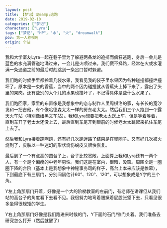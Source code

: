 ```yaml
---
layout: post
title: 【梦记】龙&amp;逃跑
date: 2019-02-10
categories: ["梦记"]
characters: ["Lyra"]
tags: ["梦记", "HP", "水", "火", "dreamwalk"]
pov: 第一人称视角
origin: 个站
---
```


我和大学室友Lyra一起在巷子里为了躲避两条龙的追捕而疯狂逃跑，身后一会儿是蓝色的水充满管道地涌过来，一会儿是火喷过来。我们慌不择路，经常在火或水灌满一条通道之前的最后时刻跳到一条岔口暂时躲避。

我们跑的时候手里都拎着几袋水果，我看见我的袋子里水果因为各种碰撞都撞烂撞坏了，原本是一束的香蕉，当中的两个因为碰撞就从香蕉头上掉下来了，露出了头里的果肉。还有些别的大个儿的水果也撞坏了，不记得具体是些什么水果了。

我们跑回家，家里的布置像是我想象中的恋与制作人里周棋洛的家，有长长的宽沙发和一把吉他，有个像哈德森太太一样的房东老太太。然后我们三个人跑到一个露天火车站（特别像纽黑文车站）。我和Lyra想要把老太太送上车，但是等着等着，直到车开了老太太还没上去，最后直到车尾开到眼前的时候老太太跳起来扒住车尾上去了。

然后我和Lyra接着跑啊跑，还有好几次跑迷路了结果是在兜圈子。又有好几次被火烧到了，皮肤以一种迷幻的形状烧伤蜕皮又很快恢复。

最后到了一个有点高的圆台子上，台子比较宽敞，上面算上我和Lyra还有一两个人，有一个是个偏瘦的中老年男性。我们这是在室内，很暗，没窗。周围全是一圈圈下降的台阶（基本上是我想象中神秘事务司的样子，高台上本来应该是帷幕），下到最底下有三扇门，分别间隔估计60°、120°、120°，可以想象成是Y字的三个角。

Y左上角那扇门开着，好像是一个大的阶梯教室的左前门，有老师在讲课但从我们站的高台子的角度看下去看不见。我很努力地弯着腰撅着屁股张望下去，只看见很多坐得很规矩的学生。

Y右上角那扇门好像是我们跑进来时候的门，Y下面的石门/铁门关着。我们准备去研究怎么打开（然后就醒了）
